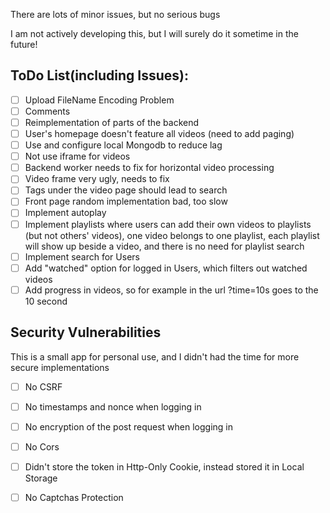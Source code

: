 There are lots of minor issues, but no serious bugs

I am not actively developing this, but I will surely do it sometime in the future!

## ToDo List(including Issues):

- [ ] Upload FileName Encoding Problem
- [ ] Comments
- [ ] Reimplementation of parts of the backend
- [ ] User's homepage doesn't feature all videos (need to add paging)
- [ ] Use and configure local Mongodb to reduce lag
- [ ] Not use iframe for videos
- [ ] Backend worker needs to fix for horizontal video processing
- [ ] Video frame very ugly, needs to fix
- [ ] Tags under the video page should lead to search
- [ ] Front page random implementation bad, too slow
- [ ] Implement autoplay
- [ ] Implement playlists where users can add their own videos to playlists (but not others' videos), one video belongs to one playlist, each playlist will show up beside a video, and there is no need for playlist search
- [ ] Implement search for Users
- [ ] Add "watched" option for logged in Users, which filters out watched videos
- [ ] Add progress in videos, so for example in the url ?time=10s goes to the 10 second

## Security Vulnerabilities

This is a small app for personal use, and I didn't had the time for more secure implementations

- [ ] No CSRF
- [ ] No timestamps and nonce when logging in
- [ ] No encryption of the post request when logging in
- [ ] No Cors
- [ ] Didn't store the token in Http-Only Cookie, instead stored it in Local Storage
- [ ] No Captchas Protection

